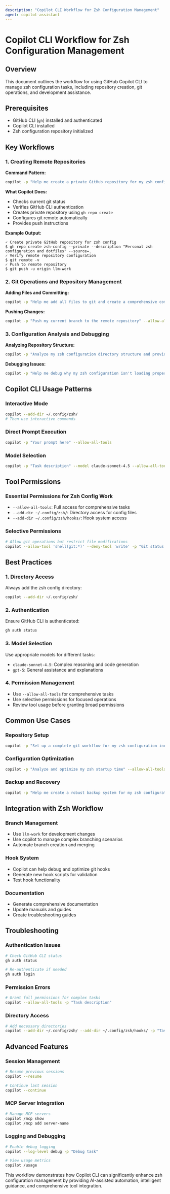 ```yaml
---
description: "Copilot CLI Workflow for Zsh Configuration Management"
agent: copilot-assistant
---
```


# Copilot CLI Workflow for Zsh Configuration Management

## Overview
This document outlines the workflow for using GitHub Copilot CLI to manage zsh configuration tasks, including repository creation, git operations, and development assistance.

## Prerequisites
- GitHub CLI (`gh`) installed and authenticated
- Copilot CLI installed
- Zsh configuration repository initialized

## Key Workflows

### 1. Creating Remote Repositories

**Command Pattern:**
```bash
copilot -p "Help me create a private GitHub repository for my zsh configuration. Provide step-by-step instructions." --allow-all-tools
```

**What Copilot Does:**
- Checks current git status
- Verifies GitHub CLI authentication
- Creates private repository using `gh repo create`
- Configures git remote automatically
- Provides push instructions

**Example Output:**
```
✓ Create private GitHub repository for zsh config
$ gh repo create zsh-config --private --description "Personal zsh configuration and dotfiles" --source=.
✓ Verify remote repository configuration
$ git remote -v
✓ Push to remote repository
$ git push -u origin llm-work
```

### 2. Git Operations and Repository Management

**Adding Files and Committing:**
```bash
copilot -p "Help me add all files to git and create a comprehensive commit for my zsh configuration" --allow-all-tools
```

**Pushing Changes:**
```bash
copilot -p "Push my current branch to the remote repository" --allow-all-tools
```

### 3. Configuration Analysis and Debugging

**Analyzing Repository Structure:**
```bash
copilot -p "Analyze my zsh configuration directory structure and provide insights" --allow-all-tools
```

**Debugging Issues:**
```bash
copilot -p "Help me debug why my zsh configuration isn't loading properly" --allow-all-tools
```

## Copilot CLI Usage Patterns

### Interactive Mode
```bash
copilot --add-dir ~/.config/zsh/
# Then use interactive commands
```

### Direct Prompt Execution
```bash
copilot -p "Your prompt here" --allow-all-tools
```

### Model Selection
```bash
copilot -p "Task description" --model claude-sonnet-4.5 --allow-all-tools
```

## Tool Permissions

### Essential Permissions for Zsh Config Work
- `--allow-all-tools`: Full access for comprehensive tasks
- `--add-dir ~/.config/zsh/`: Directory access for config files
- `--add-dir ~/.config/zsh/hooks/`: Hook system access

### Selective Permissions
```bash
# Allow git operations but restrict file modifications
copilot --allow-tool 'shell(git:*)' --deny-tool 'write' -p "Git status check"
```

## Best Practices

### 1. Directory Access
Always add the zsh config directory:
```bash
copilot --add-dir ~/.config/zsh/
```

### 2. Authentication
Ensure GitHub CLI is authenticated:
```bash
gh auth status
```

### 3. Model Selection
Use appropriate models for different tasks:
- `claude-sonnet-4.5`: Complex reasoning and code generation
- `gpt-5`: General assistance and explanations

### 4. Permission Management
- Use `--allow-all-tools` for comprehensive tasks
- Use selective permissions for focused operations
- Review tool usage before granting broad permissions

## Common Use Cases

### Repository Setup
```bash
copilot -p "Set up a complete git workflow for my zsh configuration including remote repository" --allow-all-tools
```

### Configuration Optimization
```bash
copilot -p "Analyze and optimize my zsh startup time" --allow-all-tools
```

### Backup and Recovery
```bash
copilot -p "Help me create a robust backup system for my zsh configuration" --allow-all-tools
```

## Integration with Zsh Workflow

### Branch Management
- Use `llm-work` for development changes
- Use copilot to manage complex branching scenarios
- Automate branch creation and merging

### Hook System
- Copilot can help debug and optimize git hooks
- Generate new hook scripts for validation
- Test hook functionality

### Documentation
- Generate comprehensive documentation
- Update manuals and guides
- Create troubleshooting guides

## Troubleshooting

### Authentication Issues
```bash
# Check GitHub CLI status
gh auth status

# Re-authenticate if needed
gh auth login
```

### Permission Errors
```bash
# Grant full permissions for complex tasks
copilot --allow-all-tools -p "Task description"
```

### Directory Access
```bash
# Add necessary directories
copilot --add-dir ~/.config/zsh/ --add-dir ~/.config/zsh/hooks/ -p "Task"
```

## Advanced Features

### Session Management
```bash
# Resume previous sessions
copilot --resume

# Continue last session
copilot --continue
```

### MCP Server Integration
```bash
# Manage MCP servers
copilot /mcp show
copilot /mcp add server-name
```

### Logging and Debugging
```bash
# Enable debug logging
copilot --log-level debug -p "Debug task"

# View usage metrics
copilot /usage
```

This workflow demonstrates how Copilot CLI can significantly enhance zsh configuration management by providing AI-assisted automation, intelligent guidance, and comprehensive tool integration.